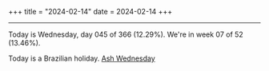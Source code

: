 +++
title = "2024-02-14"
date = 2024-02-14
+++

---

Today is Wednesday, day 045 of 366 (12.29%). We're in week 07 of 52 (13.46%).

Today is a Brazilian holiday. [Ash Wednesday](https://en.wikipedia.org/wiki/Ash_Wednesday)
